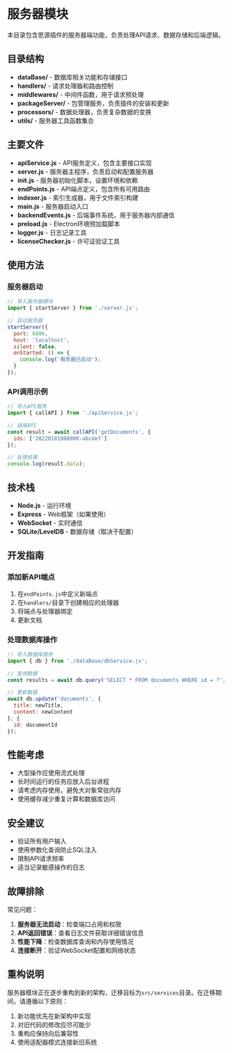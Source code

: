# 服务器模块

本目录包含思源插件的服务器端功能，负责处理API请求、数据存储和后端逻辑。

## 目录结构

- **dataBase/** - 数据库相关功能和存储接口
- **handlers/** - 请求处理器和路由控制
- **middlewares/** - 中间件函数，用于请求预处理
- **packageServer/** - 包管理服务，负责插件的安装和更新
- **processors/** - 数据处理器，负责复杂数据的变换
- **utils/** - 服务器工具函数集合

## 主要文件

- **apiService.js** - API服务定义，包含主要接口实现
- **server.js** - 服务器主程序，负责启动和配置服务器
- **init.js** - 服务器初始化脚本，设置环境和依赖
- **endPoints.js** - API端点定义，包含所有可用路由
- **indexer.js** - 索引生成器，用于文件索引构建
- **main.js** - 服务器启动入口
- **backendEvents.js** - 后端事件系统，用于服务器内部通信
- **preload.js** - Electron环境预加载脚本
- **logger.js** - 日志记录工具
- **licenseChecker.js** - 许可证验证工具

## 使用方法

### 服务器启动

```javascript
// 导入服务器模块
import { startServer } from './server.js';

// 启动服务器
startServer({
  port: 6806,
  host: 'localhost',
  silent: false,
  onStarted: () => {
    console.log('服务器已启动');
  }
});
```

### API调用示例

```javascript
// 导入API服务
import { callAPI } from './apiService.js';

// 调用API
const result = await callAPI('getDocuments', {
  ids: ['20220101000000-abcdef']
});

// 处理结果
console.log(result.data);
```

## 技术栈

- **Node.js** - 运行环境
- **Express** - Web框架（如果使用）
- **WebSocket** - 实时通信
- **SQLite/LevelDB** - 数据存储（取决于配置）

## 开发指南

### 添加新API端点

1. 在`endPoints.js`中定义新端点
2. 在`handlers/`目录下创建相应的处理器
3. 将端点与处理器绑定
4. 更新文档

### 处理数据库操作

```javascript
// 导入数据库服务
import { db } from './dataBase/dbService.js';

// 查询数据
const results = await db.query('SELECT * FROM documents WHERE id = ?', [documentId]);

// 更新数据
await db.update('documents', {
  title: newTitle,
  content: newContent
}, {
  id: documentId
});
```

## 性能考虑

- 大型操作应使用流式处理
- 长时间运行的任务应放入后台进程
- 请考虑内存使用，避免大对象常驻内存
- 使用缓存减少重复计算和数据库访问

## 安全建议

- 验证所有用户输入
- 使用参数化查询防止SQL注入
- 限制API请求频率
- 适当记录敏感操作的日志

## 故障排除

常见问题：

1. **服务器无法启动**：检查端口占用和权限
2. **API返回错误**：查看日志文件获取详细错误信息
3. **性能下降**：检查数据库查询和内存使用情况
4. **连接断开**：验证WebSocket配置和网络状态

## 重构说明

服务器模块正在逐步重构到新的架构，迁移目标为`src/services`目录。在迁移期间，请遵循以下原则：

1. 新功能优先在新架构中实现
2. 对旧代码的修改应尽可能少
3. 重构应保持向后兼容性
4. 使用适配器模式连接新旧系统 